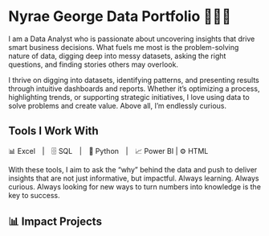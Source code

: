# Nyrae George Data Portfolio 👩🏾‍💻 

I am a Data Analyst who is passionate about uncovering insights that drive smart business decisions. What fuels me most is the problem-solving nature of data, digging deep into messy datasets, asking the right questions, and finding stories others may overlook.

I thrive on digging into datasets, identifying patterns, and presenting results through intuitive dashboards and reports. Whether it’s optimizing a process, highlighting trends, or supporting strategic initiatives, I love using data to solve problems and create value. Above all, I’m endlessly curious. 

## Tools I Work With
📊 Excel | 🗄️ SQL | 🐍 Python | 📈 Power BI | ⚙️ HTML

With these tools, I aim to ask the “why” behind the data and push to deliver insights that are not just informative, but impactful. Always learning. Always curious. Always looking for new ways to turn numbers into knowledge is the key to success.

## 📊 Impact Projects 
